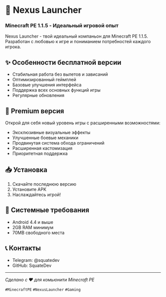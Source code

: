 # 🚀 Nexus Launcher

### Minecraft PE 1.1.5 - Идеальный игровой опыт

Nexus Launcher - твой идеальный компаньон для Minecraft PE 1.1.5. Разработан с любовью к игре и пониманием потребностей каждого игрока.

## ✨ Особенности бесплатной версии
- Стабильная работа без вылетов и зависаний
- Оптимизированный геймплей
- Базовые улучшения интерфейса
- Поддержка всех основных функций игры
- Регулярные обновления

## 💎 Premium версия
Открой для себя новый уровень игры с расширенными возможностями:
- Эксклюзивные визуальные эффекты
- Улучшенные боевые механики
- Продвинутая система обхода ограничений
- Расширенная кастомизация
- Приоритетная поддержка

## 📥 Установка
1. Скачайте последнюю версию
2. Установите APK
3. Наслаждайтесь игрой!

## 🔧 Системные требования
- Android 4.4 и выше
- 2GB RAM минимум
- 70MB свободного места

## 📞 Контакты
- Telegram: @squatedev
- GitHub: SquateDev

---
*Сделано с ❤️ для комьюнити Minecraft PE*

`#MinecraftPE` `#NexusLauncher` `#Gaming`
